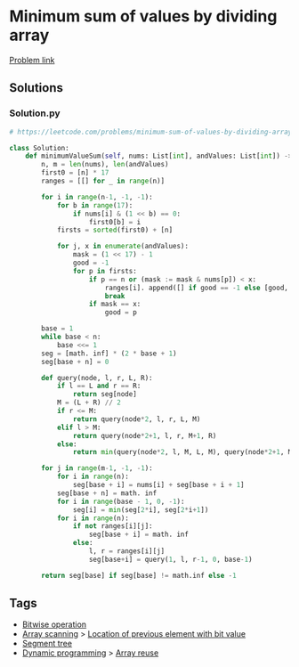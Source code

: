 # Minimum sum of values by dividing array

[Problem link](https://leetcode.com/problems/minimum-sum-of-values-by-dividing-array/)

## Solutions


### Solution.py
```py
# https://leetcode.com/problems/minimum-sum-of-values-by-dividing-array/

class Solution:
    def minimumValueSum(self, nums: List[int], andValues: List[int]) -> int:
        n, m = len(nums), len(andValues)
        first0 = [n] * 17
        ranges = [[] for _ in range(n)]

        for i in range(n-1, -1, -1):
            for b in range(17):
                if nums[i] & (1 << b) == 0:
                    first0[b] = i
            firsts = sorted(first0) + [n]

            for j, x in enumerate(andValues):
                mask = (1 << 17) - 1
                good = -1
                for p in firsts:
                    if p == n or (mask := mask & nums[p]) < x:
                        ranges[i]. append([] if good == -1 else [good, p])
                        break
                    if mask == x:
                        good = p

        base = 1
        while base < n:
            base <<= 1
        seg = [math. inf] * (2 * base + 1)
        seg[base + n] = 0

        def query(node, l, r, L, R):
            if l == L and r == R:
                return seg[node]
            M = (L + R) // 2
            if r <= M:
                return query(node*2, l, r, L, M)
            elif l > M:
                return query(node*2+1, l, r, M+1, R)
            else:
                return min(query(node*2, l, M, L, M), query(node*2+1, M+1, r, M+1, R))

        for j in range(m-1, -1, -1):
            for i in range(n):
                seg[base + i] = nums[i] + seg[base + i + 1]
            seg[base + n] = math. inf
            for i in range(base - 1, 0, -1):
                seg[i] = min(seg[2*i], seg[2*i+1])
            for i in range(n):
                if not ranges[i][j]:
                    seg[base + i] = math. inf
                else:
                    l, r = ranges[i][j]
                    seg[base+i] = query(1, l, r-1, 0, base-1)

        return seg[base] if seg[base] != math.inf else -1
```
## Tags

* [Bitwise operation](/Collections/bitwise-operation.md#bitwise-operation)
* [Array scanning](/Collections/array-scanning.md#array-scanning) > [Location of previous element with bit value](/Collections/array-scanning.md#location-of-previous-element-with-bit-value)
* [Segment tree](/Collections/segment-tree.md#segment-tree)
* [Dynamic programming](/Collections/dynamic-programming.md#dynamic-programming) > [Array reuse](/Collections/dynamic-programming.md#array-reuse)
